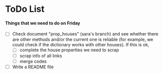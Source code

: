 # ToDo List

#### Things that we need to do on Friday

- [ ] Check document "prop_houses" (sara's branch) and see whether there are other methods and/or the current one is reliable (for example, we could check if the dictionary works with other houses). If this is ok,
  - [ ] complete the house properties we need to scrap
  - [ ] scrap info of all links
  - [ ] merge codes
 
 - [ ] Write a README file
